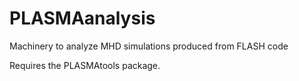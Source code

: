 # PLASMAanalysis
Machinery to analyze MHD simulations produced from FLASH code

Requires the PLASMAtools package.
